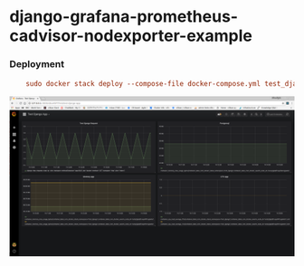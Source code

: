 # django-grafana-prometheus-cadvisor-nodexporter-example


### Deployment
```ini
    sudo docker stack deploy --compose-file docker-compose.yml test_django
```

![Grafana](/test_django/static/images/grafana.png)